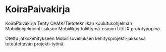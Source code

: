 # KoiraPaivakirja
KoiraPäiväkirja
Tehty OAMK/Tietotekniikan koulutusohjelman Mobiiliohjelmointi-jakson Mobiilikäyttöliittymä-osioon UI/UX prototyyppinä.

Otettu jatkokehitykseen Mobiilisovelluksen kehitysprojekti-jaksossa toteutettavan projekti-työnä.
